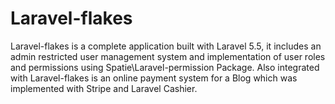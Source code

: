 # Laravel-flakes
Laravel-flakes is a complete application built with Laravel 5.5, it includes an admin restricted user management system and implementation of user roles and permissions using Spatie\Laravel-permission Package. Also integrated with Laravel-flakes is an online payment system for a Blog which was implemented with Stripe and Laravel Cashier. 
